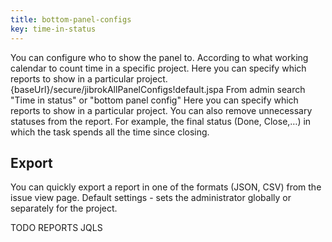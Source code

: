 ```yaml
---
title: bottom-panel-configs
key: time-in-status
---
```



You can configure who to show the panel to. According to what working calendar to count time in a specific project.
Here you can specify which reports to show in a particular project. {baseUrl}/secure/jibrokAllPanelConfigs!default.jspa
From admin search "Time in status" or "bottom panel config"
Here you can specify which reports to show in a particular project.
You can also remove unnecessary statuses from the report. For example, the final status (Done, Close,…) in which the task spends all the time since closing.

## Export ## 

You can quickly export a report in one of the formats (JSON, CSV) from the issue view page. Default settings - sets the administrator globally or separately for the project.

TODO REPORTS JQLS